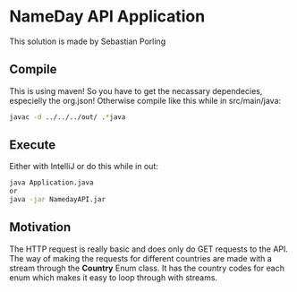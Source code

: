 # NameDay API Application
This solution is made by Sebastian Porling

## Compile
This is using maven! So you have to get the necassary dependecies, especielly the org.json!
Otherwise compile like this while in src/main/java:
```bash
javac -d ../../../out/ .*java 
```

## Execute
Either with IntelliJ or do this while in out:
```bash
java Application.java
or
java -jar NamedayAPI.jar
```

## Motivation
The HTTP request is really basic and does only do GET requests to the API. The way of making the requests for different countries are made with a stream through the **Country** Enum class. It has the country codes for each enum which makes it easy to loop through with streams.
